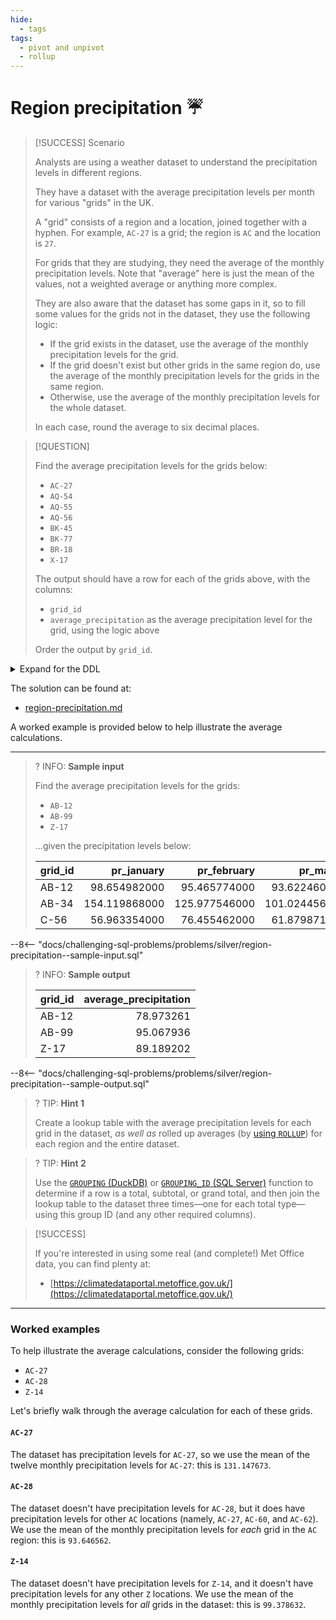 ```yaml
---
hide:
  - tags
tags:
  - pivot and unpivot
  - rollup
---
```


# Region precipitation ☔

> [!SUCCESS] Scenario
>
> Analysts are using a weather dataset to understand the precipitation levels in different regions.
>
> They have a dataset with the average precipitation levels per month for various "grids" in the UK.
>
> A "grid" consists of a region and a location, joined together with a hyphen. For example, `AC-27` is a grid; the region is `AC` and the location is `27`.
>
> For grids that they are studying, they need the average of the monthly precipitation levels. Note that "average" here is just the mean of the values, not a weighted average or anything more complex.
>
> They are also aware that the dataset has some gaps in it, so to fill some values for the grids not in the dataset, they use the following logic:
>
> - If the grid exists in the dataset, use the average of the monthly precipitation levels for the grid.
> - If the grid doesn't exist but other grids in the same region do, use the average of the monthly precipitation levels for the grids in the same region.
> - Otherwise, use the average of the monthly precipitation levels for the whole dataset.
>
> In each case, round the average to six decimal places.

> [!QUESTION]
>
> Find the average precipitation levels for the grids below:
>
> - `AC-27`
> - `AQ-54`
> - `AQ-55`
> - `AQ-56`
> - `BK-45`
> - `BK-77`
> - `BR-18`
> - `X-17`
>
> The output should have a row for each of the grids above, with the columns:
>
> - `grid_id`
> - `average_precipitation` as the average precipitation level for the grid, using the logic above
>
> Order the output by `grid_id`.

<details>
<summary>Expand for the DDL</summary>
--8<-- "docs/challenging-sql-problems/problems/silver/region-precipitation.sql"
</details>

The solution can be found at:

- [region-precipitation.md](../../solutions/silver/region-precipitation.md)

A worked example is provided below to help illustrate the average calculations.

---

<!-- prettier-ignore -->
>? INFO: **Sample input**
>
> Find the average precipitation levels for the grids:
>
> - `AB-12`
> - `AB-99`
> - `Z-17`
>
> ...given the precipitation levels below:
>
> | grid_id |    pr_january |   pr_february |      pr_march |      pr_april |       pr_may |      pr_june |      pr_july |    pr_august | pr_september |    pr_october |   pr_november |   pr_december |
> |:--------|--------------:|--------------:|--------------:|--------------:|-------------:|-------------:|-------------:|-------------:|-------------:|--------------:|--------------:|--------------:|
> | AB-12   |  98.654982000 |  95.465774000 |  93.622460000 |  94.100401000 | 87.123098000 | 67.165477000 | 54.468731000 | 55.012740000 | 57.335890000 |  67.232145000 |  85.332001000 |  92.165432000 |
> | AB-34   | 154.119868000 | 125.977546000 | 101.024456000 | 134.523452000 | 99.456788000 | 95.025468000 | 92.135497000 | 93.653200000 | 98.126477000 | 103.332032000 | 111.360141000 | 125.216407000 |
> | C-56    |  56.963354000 |  76.455462000 |  61.879871000 |  87.666547000 | 85.931607000 | 83.636598000 | 51.258741000 | 65.165441000 | 71.636687000 |  94.654210000 |  92.632147000 | 101.300156000 |
>
--8<-- "docs/challenging-sql-problems/problems/silver/region-precipitation--sample-input.sql"

<!-- prettier-ignore -->
>? INFO: **Sample output**
>
> | grid_id | average_precipitation |
> |:--------|----------------------:|
> | AB-12   |             78.973261 |
> | AB-99   |             95.067936 |
> | Z-17    |             89.189202 |
>
--8<-- "docs/challenging-sql-problems/problems/silver/region-precipitation--sample-output.sql"

<!-- prettier-ignore -->
>? TIP: **Hint 1**
>
> Create a lookup table with the average precipitation levels for each grid in the dataset, _as well as_ rolled up averages (by [using `ROLLUP`](../../../from-excel-to-sql/main-concepts/rollup.md)) for each region and the entire dataset.

<!-- prettier-ignore -->
>? TIP: **Hint 2**
>
> Use the [`GROUPING` (DuckDB)](https://duckdb.org/docs/sql/aggregates.html#miscellaneous-aggregate-functions) or [`GROUPING_ID` (SQL Server)](https://learn.microsoft.com/en-us/sql/t-sql/functions/grouping-id-transact-sql?view=sql-server-ver16) function to determine if a row is a total, subtotal, or grand total, and then join the lookup table to the dataset three times—one for each total type—using this group ID (and any other required columns).

> [!SUCCESS]
>
> If you're interested in using some real (and complete!) Met Office data, you can find plenty at:
>
> - [https://climatedataportal.metoffice.gov.uk/](https://climatedataportal.metoffice.gov.uk/)

---

### Worked examples

To help illustrate the average calculations, consider the following grids:

- `AC-27`
- `AC-28`
- `Z-14`

Let's briefly walk through the average calculation for each of these grids.

#### `AC-27`

The dataset has precipitation levels for `AC-27`, so we use the mean of the twelve monthly precipitation levels for `AC-27`: this is `131.147673`.

#### `AC-28`

The dataset doesn't have precipitation levels for `AC-28`, but it does have precipitation levels for other `AC` locations (namely, `AC-27`, `AC-60`, and `AC-62`). We use the mean of the monthly precipitation levels for _each_ grid in the `AC` region: this is `93.646562`.

#### `Z-14`

The dataset doesn't have precipitation levels for `Z-14`, and it doesn't have precipitation levels for any other `Z` locations. We use the mean of the monthly precipitation levels for _all_ grids in the dataset: this is `99.378632`.
